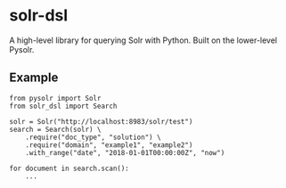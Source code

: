 # solr-dsl

A high-level library for querying Solr with Python. Built on the lower-level Pysolr.

## Example

```
from pysolr import Solr
from solr_dsl import Search

solr = Solr("http://localhost:8983/solr/test")
search = Search(solr) \
    .require("doc_type", "solution") \
    .require("domain", "example1", "example2")
    .with_range("date", "2018-01-01T00:00:00Z", "now")

for document in search.scan():
    ...
```

